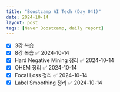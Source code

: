 ```yaml
---
title: "Boostcamp AI Tech (Day 041)"
date: 2024-10-14
layout: post
tags: [Naver Boostcamp, daily report]
---
```


- [x] 3강 복습
- [x] 8강 복습 ✅ 2024-10-14
- [x] Hard Negative Mining 정리 ✅ 2024-10-14
- [x] OHEM 정리 ✅ 2024-10-14
- [x] Focal Loss 정리 ✅ 2024-10-14
- [x] Label Smoothing 정리 ✅ 2024-10-14
